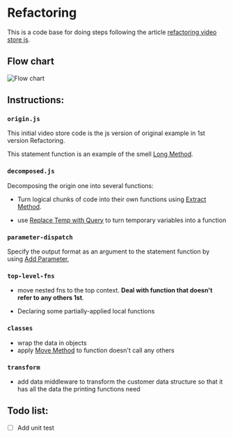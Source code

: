 # Refactoring

This is a code base for doing steps following the article [refactoring video store js](https://www.martinfowler.com/articles/refactoring-video-store-js/).

## Flow chart

![Flow chart](https://www.martinfowler.com/articles/refactoring-video-store-js/video-js_main.png)

## Instructions:

### `origin.js`

This initial video store code is the js version of original example in 1st version Refactoring.

This statement function is an example of the smell [Long Method](http://my.safaribooksonline.com/0-201-485672/ch03lev1sec2).

### `decomposed.js`

Decomposing the origin one into several functions:

* Turn logical chunks of code into their own functions using [Extract Method](https://refactoring.com/catalog/extractMethod.html).

* use [Replace Temp with Query](https://refactoring.com/catalog/replaceTempWithQuery.html) to turn temporary variables into a function

### `parameter-dispatch`

Specify the output format as an argument to the statement function by using [Add Parameter](https://refactoring.com/catalog/addParameter.html),

### `top-level-fns`

* move nested fns to the top context. **Deal with function that doesn't refer to any others 1st**.

* Declaring some partially-applied local functions

### `classes`

* wrap the data in objects
* apply [Move Method](https://refactoring.com/catalog/moveMethod.html) to function doesn't call any others

### `transform`

* add data middleware to transform the customer data structure so that it has all the data the printing functions need

## Todo list:

- [ ] Add unit test
